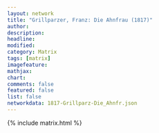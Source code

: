 ```yaml
---
layout: network
title: "Grillparzer, Franz: Die Ahnfrau (1817)"
author:
description:
headline:
modified:
category: Matrix
tags: [matrix]
imagefeature: 
mathjax: 
chart: 
comments: false
featured: false
list: false
networkdata: 1817-Grillparz-Die_Ahnfr.json
---
```

{% include matrix.html %}
